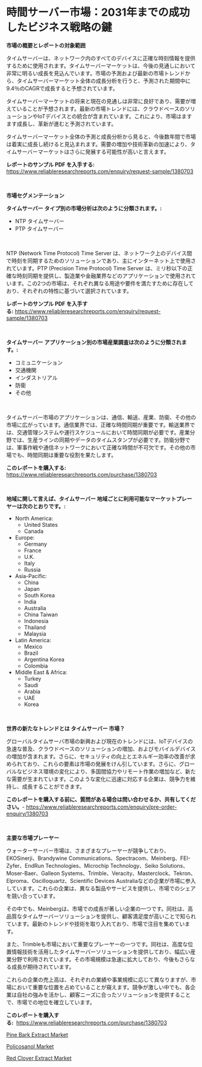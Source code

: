 <p><h1>時間サーバー市場：2031年までの成功したビジネス戦略の鍵</h1></p><p><strong>市場の概要とレポートの対象範囲</strong></p>
<p><p>タイムサーバーは、ネットワーク内のすべてのデバイスに正確な時刻情報を提供するために使用されます。タイムサーバーマーケットは、今後の見通しにおいて非常に明るい成長を見込んでいます。市場の予測および最新の市場トレンドから、タイムサーバーマーケット全体の成長分析を行うと、予測された期間中に9.4％のCAGRで成長すると予想されています。</p><p>タイムサーバーマーケットの将来と現在の見通しは非常に良好であり、需要が増えていることが予想されます。最新の市場トレンドには、クラウドベースのソリューションやIoTデバイスとの統合が含まれています。これにより、市場はますます成長し、革新が進むと予測されています。</p><p>タイムサーバーマーケット全体の予測と成長分析から見ると、今後数年間で市場は着実に成長し続けると見込まれます。需要の増加や技術革新の加速により、タイムサーバーマーケットはさらに発展する可能性が高いと言えます。</p></p>
<p><strong>レポートのサンプル PDF を入手する:</strong> <a href="https://www.reliableresearchreports.com/enquiry/request-sample/1380703">https://www.reliableresearchreports.com/enquiry/request-sample/1380703</a></p>
<p>&nbsp;</p>
<p><strong>市場セグメンテーション</strong></p>
<p><strong>タイムサーバー タイプ別の市場分析は次のように分類されます。:</strong></p>
<p><ul><li>NTP タイムサーバー</li><li>PTP タイムサーバー</li></ul></p>
<p>&nbsp;</p>
<p><p>NTP (Network Time Protocol) Time Server は、ネットワーク上のデバイス間で時刻を同期するためのソリューションであり、主にインターネット上で使用されています。PTP (Precision Time Protocol) Time Server は、ミリ秒以下の正確な時刻同期を提供し、製造業や金融業界などのアプリケーションで使用されています。この2つの市場は、それぞれ異なる用途や要件を満たすために存在しており、それぞれの特性に基づいて選択されています。</p></p>
<p><strong>レポートのサンプル PDF を入手する:</strong>&nbsp;<a href="https://www.reliableresearchreports.com/enquiry/request-sample/1380703">https://www.reliableresearchreports.com/enquiry/request-sample/1380703</a></p>
<p>&nbsp;</p>
<p><strong> タイムサーバー アプリケーション別の市場産業調査は次のように分類されます。:</strong></p>
<p><ul><li>コミュニケーション</li><li>交通機関</li><li>インダストリアル</li><li>防衛</li><li>その他</li></ul></p>
<p>&nbsp;</p>
<p><p>タイムサーバー市場のアプリケーションは、通信、輸送、産業、防衛、その他の市場に広がっています。通信業界では、正確な時間同期が重要です。輸送業界では、交通管理システムや運行スケジュールにおいて時間同期が必要です。産業分野では、生産ラインの同期やデータのタイムスタンプが必要です。防衛分野では、軍事作戦や通信ネットワークにおいて正確な時間が不可欠です。その他の市場でも、時間同期は重要な役割を果たします。</p></p>
<p><strong>このレポートを購入する:</strong>&nbsp; <a href="https://www.reliableresearchreports.com/purchase/1380703">https://www.reliableresearchreports.com/purchase/1380703</a></p>
<p>&nbsp;</p>
<p><strong>地域に関して言えば、タイムサーバー 地域ごとに利用可能なマーケットプレーヤーは次のとおりです。:</strong></p>
<p><ul>
    <li>
        North America:
        <ul>
            <li>United States</li>
            <li>Canada</li>
        </ul>
    </li>
    <li>
        Europe:
        <ul>
            <li>Germany</li>
            <li>France</li>
            <li>U.K.</li>
            <li>Italy</li>
            <li>Russia</li>
        </ul>
    </li>
    <li>
        Asia-Pacific:
        <ul>
            <li>China</li>
            <li>Japan</li>
            <li>South Korea</li>
            <li>India</li>
            <li>Australia</li>
            <li>China Taiwan</li>
            <li>Indonesia</li>
            <li>Thailand</li>
            <li>Malaysia</li>
        </ul>
    </li>
    <li>
        Latin America:
        <ul>
            <li>Mexico</li>
            <li>Brazil</li>
            <li>Argentina Korea</li>
            <li>Colombia</li>
        </ul>
    </li>
    <li>
        Middle East & Africa:
        <ul>
            <li>Turkey</li>
            <li>Saudi</li>
            <li>Arabia</li>
            <li>UAE</li>
            <li>Korea</li>
        </ul>
    </li>
    </ul></p>
<p>&nbsp;</p>
<p><strong>世界の新たなトレンドとは タイムサーバー 市場？</strong></p>
<p><p>グローバルタイムサーバ市場の新興および現在のトレンドには、IoTデバイスの急速な普及、クラウドベースのソリューションの増加、およびモバイルデバイスの増加が含まれます。さらに、セキュリティの向上とエネルギー効率の改善が求められており、これらの要素は市場の発展をけん引しています。さらに、グローバルなビジネス環境の変化により、多国間協力やリモート作業の増加など、新たな需要が生まれています。このような変化に迅速に対応する企業は、競争力を維持し、成長することができます。</p></p>
<p><strong>このレポートを購入する前に、質問がある場合は問い合わせるか、共有してください。</strong>- <a href="https://www.reliableresearchreports.com/enquiry/pre-order-enquiry/1380703">https://www.reliableresearchreports.com/enquiry/pre-order-enquiry/1380703</a></p>
<p>&nbsp;</p>
<p><strong>主要な市場プレーヤー</strong></p>
<p><p>ウォーターサーバー市場は、さまざまなプレーヤーが競争しており、EKOSinerji、Brandywine Communications、Spectracom、Meinberg、FEI-Zyfer、EndRun Technologies、Microchip Technology、Seiko Solutions、Moser-Baer、Galleon Systems、Trimble、Veracity、Masterclock、Tekron、Elproma、Oscilloquartz、Scientific Devices Australiaなどの企業が市場に参入しています。これらの企業は、異なる製品やサービスを提供し、市場でのシェアを競い合っています。</p><p>その中でも、Meinbergは、市場での成長が著しい企業の一つです。同社は、高品質なタイムサーバーソリューションを提供し、顧客満足度が高いことで知られています。最新のトレンドや技術を取り入れており、市場で注目を集めています。</p><p>また、Trimbleも市場において重要なプレーヤーの一つです。同社は、高度な位置情報技術を活用したタイムサーバーソリューションを提供しており、幅広い産業分野で利用されています。その市場規模は急速に拡大しており、今後もさらなる成長が期待されています。</p><p>これらの企業の売上高は、それぞれの業績や事業規模に応じて異なりますが、市場において重要な位置を占めていることが窺えます。競争が激しい中でも、各企業は自社の強みを活かし、顧客ニーズに合ったソリューションを提供することで、市場での地位を確立しています。</p></p>
<p><strong>このレポートを購入する:</strong>&nbsp;&nbsp;<a href="https://www.reliableresearchreports.com/purchase/1380703">https://www.reliableresearchreports.com/purchase/1380703</a></p>
<p><p><a href="https://github.com/markusgodoy/Market-Research-Report-List-2/blob/main/pine-bark-extract-market.md">Pine Bark Extract Market</a></p><p><a href="https://github.com/arionmp/Market-Research-Report-List-2/blob/main/policosanol-market.md">Policosanol Market</a></p><p><a href="https://github.com/pgtimber/Market-Research-Report-List-1/blob/main/red-clover-extract-market.md">Red Clover Extract Market</a></p></p>